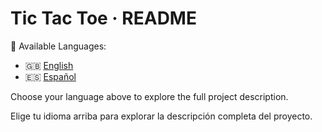 # Tic Tac Toe · README

📘 Available Languages:

- 🇬🇧 [English](./docs/README_EN.md)
- 🇪🇸 [Español](./docs/README_ES.md)

Choose your language above to explore the full project description.

Elige tu idioma arriba para explorar la descripción completa del proyecto.

